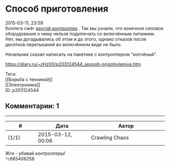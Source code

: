 Способ приготовления
====================

  
2015-03-11, 23:59  
 Коллега сжёг  [другой контроллер](Хороша%20сегодня%20школа,%20вся%20горит%20огнём)  . Так мы узнали, что конечное силовое оборудование к нему нельзя подключать со включённым питанием. Нет, мы догадывались об этом и до этого, однако отказов после десятков перетыканий во включённом виде не было.   
   
 Начальник сказал написать на пакетике с контроллером "копчёный".   
  
<https://diary.ru/~zHz00/p203124544_sposob-prigotovleniya.htm>  
  
Теги:  
[[Борьба с техникой]]  
[[Электроника]]  
ID: p203124544  


Комментарии: 1
--------------

  


---



|         #         |              Дата              |                     Автор                     |           ID           |
| --- | --- | --- | --- |
| (1/1) | 2015-03-12, 00:06 | Crawling Chaos | c685408258 |

  
 Жги - убивай контроллеры!   
 ^c685408258